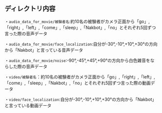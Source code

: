 ## ディレクトリ内容

・`audio_data_for_movie/被験者名`:約10名の被験者がカメラ正面から「go」,「right」,「left」,「come」,「sleep」,「Nakbot」,「no」とそれぞれ5回ずつ言った際の音声データ

・`audio_data_for_movie/face_localization`:自分が-30°,-10°,+10°,+30°の方向から「Nakbot」と言っている音声データ

・`audio_data_for_movie/noise`:-90°,-45°,+45°,+90°の方向から白色雑音をならした際の音声データ

・`video/被験者名`：約10名の被験者がカメラ正面から「go」,「right」,「left」,「come」,「sleep」,「Nakbot」,「no」とそれぞれ5回ずつ言った際の動画データ

・`video/face_localization`:自分が-30°,-10°,+10°,+30°の方向から「Nakbot」と言っている動画データ

